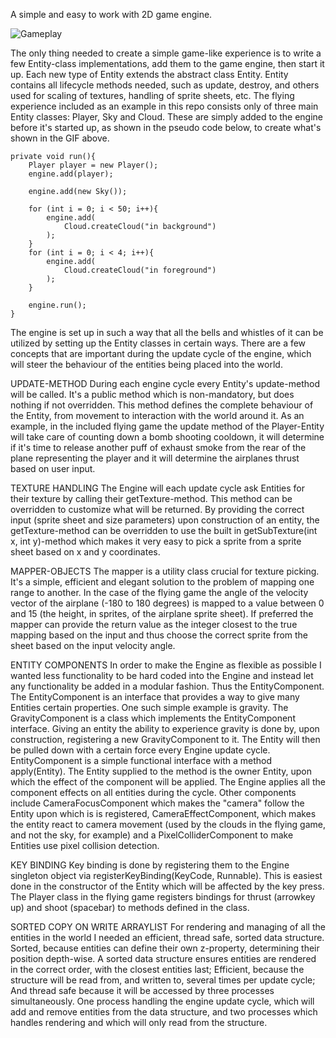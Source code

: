 A simple and easy to work with 2D game engine.

![Gameplay](https://github.com/gomsim/2DGameEngine/blob/master/demo/flygplansdemo.gif)

The only thing needed to create a simple game-like experience is to write a few Entity-class implementations, add them to the game engine, then start it up. Each new type of Entity extends the abstract class Entity. Entity contains all lifecycle methods needed, such as update, destroy, and others used for scaling of textures, handling of sprite sheets, etc.
The flying experience included as an example in this repo consists only of three main Entity classes: Player, Sky and Cloud. These are simply added to the engine before it's started up, as shown in the pseudo code below, to create what's shown in the GIF above.

    private void run(){
        Player player = new Player();
        engine.add(player);

        engine.add(new Sky());

        for (int i = 0; i < 50; i++){
            engine.add(
                Cloud.createCloud("in background")
            );
        }
        for (int i = 0; i < 4; i++){
            engine.add(
                Cloud.createCloud("in foreground")
            );
        }

        engine.run();
    }

The engine is set up in such a way that all the bells and whistles of it can be utilized by setting up the Entity classes in certain ways. There are a few concepts that are important during the update cycle of the engine, which will steer the behaviour of the entities being placed into the world.

UPDATE-METHOD
During each engine cycle every Entity's update-method will be called. It's a public method which is non-mandatory, but does nothing if not overridden. This method defines the complete behaviour of the Entity, from movement to interaction with the world around it. As an example, in the included flying game the update method of the Player-Entity will take care of counting down a bomb shooting cooldown, it will determine if it's time to release another puff of exhaust smoke from the rear of the plane representing the player and it will determine the airplanes thrust based on user input. 

TEXTURE HANDLING
The Engine will each update cycle ask Entities for their texture by calling their getTexture-method. This method can be overridden to customize what will be returned. By providing the correct input (sprite sheet and size parameters) upon construction of an entity, the getTexture-method can be overridden to use the built in getSubTexture(int x, int y)-method which makes it very easy to pick a sprite from a sprite sheet based on x and y coordinates.

MAPPER-OBJECTS
The mapper is a utility class crucial for texture picking. It's a simple, efficient and elegant solution to the problem of mapping one range to another. In the case of the flying game the angle of the velocity vector of the airplane (-180 to 180 degrees) is mapped to a value between 0 and 15 (the height, in sprites, of the airplane sprite sheet). If preferred the mapper can provide the return value as the integer closest to the true mapping based on the input and thus choose the correct sprite from the sheet based on the input velocity angle.

ENTITY COMPONENTS
In order to make the Engine as flexible as possible I wanted less functionality to be hard coded into the Engine and instead let any functionality be added in a modular fashion. Thus the EntityComponent. The EntityComponent is an interface that provides a way to give many Entities certain properties. One such simple example is gravity. The GravityComponent is a class which implements the EntityComponent interface. Giving an entity the ability to experience gravity is done by, upon construction, registering a new GravityComponent to it. 
The Entity will then be pulled down with a certain force every Engine update cycle. EntityComponent is a simple functional interface with a method apply(Entity). The Entity supplied to the method is the owner Entity, upon which the effect of the component will be applied. The Engine applies all the component effects on all entities during the cycle.
Other components include CameraFocusComponent which makes the "camera" follow the Entity upon which is is registered, CameraEffectComponent, which makes the entity react to camera movement (used by the clouds in the flying game, and not the sky, for example) and a PixelColliderComponent to make Entities use pixel collision detection.

KEY BINDING
Key binding is done by registering them to the Engine singleton object via registerKeyBinding(KeyCode, Runnable). This is easiest done in the constructor of the Entity which will be affected by the key press. The Player class in the flying game registers bindings for thrust (arrowkey up) and shoot (spacebar) to methods defined in the class. 

SORTED COPY ON WRITE ARRAYLIST
For rendering and managing of all the entities in the world I needed an efficient, thread safe, sorted data structure. Sorted, because entities can define their own z-property, determining their position depth-wise. A sorted data structure ensures entities are rendered in the correct order, with the closest entities last; Efficient, because the structure will be read from, and written to, several times per update cycle; And thread safe because it will be accessed by three processes simultaneously. One process handling the engine update cycle, which will add and remove entities from the data structure, and two processes which handles rendering and which will only read from the structure.